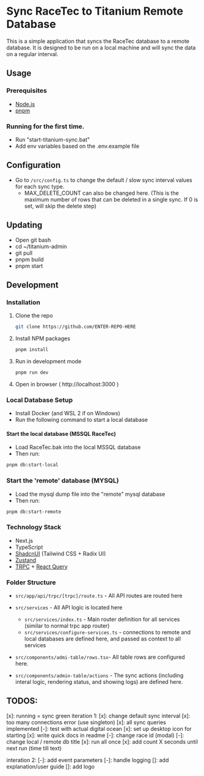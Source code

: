 # Sync RaceTec to Titanium Remote Database

This is a simple application that syncs the RaceTec database to a remote database. It is designed to be run on a local machine and will sync the data on a regular interval.

## Usage

### Prerequisites

- [Node.js](https://nodejs.org/en/download/)
- [pnpm](https://pnpm.io/installation)

### Running for the first time.

- Run "start-titanium-sync.bat"
- Add env variables based on the .env.example file

## Configuration

- Go to `/src/config.ts` to change the default / slow sync interval values for each sync type.
  - MAX_DELETE_COUNT can also be changed here. (This is the maximum number of rows that can be deleted in a single sync. If 0 is set, will skip the delete step)

## Updating

- Open git bash
- cd ~/titanium-admin
- git pull
- pnpm build
- pnpm start

## Development

### Installation

1. Clone the repo

   ```sh
   git clone https://github.com/ENTER-REPO-HERE
   ```

2. Install NPM packages

   ```sh
   pnpm install

   ```

3. Run in development mode
   ```sh
   pnpm run dev
   ```
4. Open in browser ( http://localhost:3000 )

### Local Database Setup

- Install Docker (and WSL 2 if on Windows)
- Run the following command to start a local database

#### Start the local database (MSSQL RaceTec)

- Load RaceTec.bak into the local MSSQL database
- Then run:

```sh
pnpm db:start-local
```

### Start the 'remote' database (MYSQL)

- Load the mysql dump file into the "remote" mysql database
- Then run:

```sh
pnpm db:start-remote
```

### Technology Stack

- Next.js
- TypeScript
- [ShadcnUI](https://ui.shadcn.com/) (Tailwind CSS + Radix UI)
- [Zustand](https://docs.pmnd.rs/zustand/getting-started/introduction)
- [TRPC](https://trpc.io/) + [React Query](https://tanstack.com/query/latest/docs/framework/react/overview)

### Folder Structure

- `src/app/api/trpc/[trpc]/route.ts` - All API routes are routed here
- `src/services` - All API logic is located here

  - `src/services/index.ts` - Main router definition for all services (similar to normal trpc app router)
  - `src/services/configure-services.ts` - connections to remote and local databases are defined here, and passed as context to all services

- `src/components/admi-table/rows.tsx`- All table rows are configured here.
- `src/components/admin-table/actions` - The sync actions (including interal logic, rendering status, and showing logs) are defined here.

## TODOS:

[x]: running = sync green
iteration 1:
[x]: change default sync interval
[x]: too many connections error (use singleton)
[x]: all sync queries implemented
[-]: test with actual digital ocean
[x]: set up desktop icon for starting
[x]: write quick docs in readme
[-]: change race id (modal)
[-]: change local / remote db title
[x]: run all once
[x]: add count X seconds until next run (time till text)

interation 2:
[-]: add event parameters
[-]: handle logging
[]: add explanation/user guide
[]: add logo
